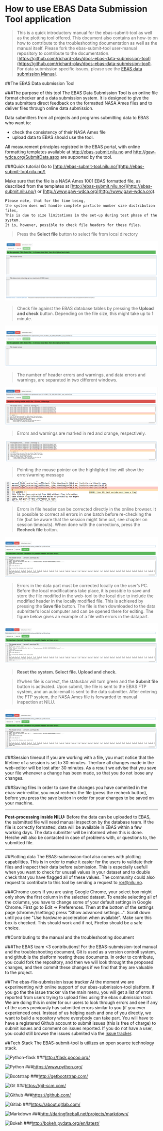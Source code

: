 How to use EBAS Data Submission Tool application
============

> This is a quick introductory manual for the ebas-submit-tool as well as the plotting tool offered. This document also contains an how-to on how to contribute to the troubleshooting documentation as well as the manual itself. Please fork the ebas-submit-tool user-manual repository to contribute to the documentation. [https://github.com/richard-olav/docs-ebas-data-submission-tool](https://github.com/richard-olav/docs-ebas-data-submission-tool). For data submission specific issues, please see the [EBAS data submission Manual](http://ebas-submit.nilu.no/). 

##The EBAS Data submission Tool

###The purpose of this tool
The EBAS Data Submission Tool is an online file format checker and a data submission system. It is designed to give the data submitters direct feedback on the formatted NASA Ames files and to deliver files through online data submission.

Data submitters from all projects and programs submitting data to EBAS who want to: 
+ check the consistency of their NASA Ames file 
+ upload data to EBAS
should use the tool.

All measurement principles registred in the EBAS portal, with online formatting templates available at http://ebas-submit.nilu.no and http://gaw-wdca.org/SubmitData.aspx are supported by the tool. 

###Quick tutorial
Go to [http://ebas-submit-tool.nilu.no/](http://ebas-submit-tool.nilu.no/)

Make sure that the file is a NASA Ames 1001 EBAS formatted file, as described from the templates at [http://ebas-submit.nilu.no/](http://ebas-submit.nilu.no/) or [http://www.gaw-wdca.org](http://www.gaw-wdca.org). 

	Please note, that for the time being, 
	the system does not handle complete particle number size distribution files, 
	This is due to size limitations in the set-up during test phase of the system. 
	It is, however, possible to check file headers for these files.

> Press the **Select file** button to select file from local directory

![Select file](https://raw.githubusercontent.com/ebas-submission-tool/ebas-submission-tool-docs/master/images/select_file.png "Select file")

> Check file against the EBAS database tables by pressing the **Upload and check** button. Depending on the file size, this might take up to 1 minute.

![Upload and check](https://raw.githubusercontent.com/ebas-submission-tool/ebas-submission-tool-docs/master/images/upload_check.png "Upload and check")

> The number of header errors and warnings, and data errors and warnings, are separated in two different windows.

![Errors and warnings](https://raw.githubusercontent.com/ebas-submission-tool/ebas-submission-tool-docs/master/images/error_warning.png "Errors and warnings")

> Errors and warnings are marked in red and orange, respectively.

![Errors and warnings are marked in red and orange, respectively.](https://raw.githubusercontent.com/ebas-submission-tool/ebas-submission-tool-docs/master/images/red_orange.png "Errors and warnings are marked in red and orange, respectively.")

> Pointing the mouse pointer on the highlighted line will show the error/warning message

![error/warning message](https://raw.githubusercontent.com/ebas-submission-tool/ebas-submission-tool-docs/master/images/error_warning_message.png "error/warning message")

> Errors in file header can be corrected directly in the online browser. It is possible to correct all errors in one batch before re-checking the file (but be aware that the session might time out, see chapter on session timeouts). When done with the corrections, press the **Recheck file** botton. 

![Recheck file button](https://raw.githubusercontent.com/ebas-submission-tool/ebas-submission-tool-docs/master/images/recheck_file.png "Recheck file button")

> Errors in the data part must be corrected locally on the user’s PC. Before the local modifications take place, it is possible to save and store the file modified in the web-tool to the local disc to include the modified header in the locally modified file. This is achieved by pressing the **Save file** button. The file is then downloaded to the data submitter’s local computer and can be opened there for editing. The figure below gives an example of a file with errors in the datapart.

![Save file button](https://raw.githubusercontent.com/ebas-submission-tool/ebas-submission-tool-docs/master/images/save_file.png "Save file button")

> **Reset the system. Select file. Upload and check.**

> If/when file is correct, the statusbar will turn green and the **Submit file** button is activated. Upon submit, the file is sent to the EBAS FTP system, and an auto-email is sent to the data submitter. After entering the FTP system, the NASA Ames file is forwarded to manual inspection at NILU. 

![Submit file button](https://raw.githubusercontent.com/ebas-submission-tool/ebas-submission-tool-docs/master/images/submit_file.png "Submit file button")

###Session timeout
If you are working with a file, you must notice that the lifetime of a session is set to 30 minutes. Therfore all changes made in the web-editor will be lost after 30 minutes. 
As a result we advise that you save your file whenever a change has been made, so that you do not loose any changes.

###Saving files
In order to save the changes you have commited in the ebas-web-editor, you must recheck the file (press the recheck button), before you press the save button in order for your changes to be saved on your machine.

--------  -----------------------
**Post-processing inside NILU:** 
Before the data can be uploaded to EBAS, the submitted file will need manual inspection by the database team. If the file is correctly formatted, data will be available in EBAS within a few working days. The data submitter will be informed when this is done. He/she will also be contacted in case of problems with, or questions to, the submitted file.
--------  -----------------------

##Plotting data
The EBAS-submission-tool also comes with plotting capabilities. This is in order to make it easier for the users to validate their files and inspect their data before submission. This is especially usefull when you want to check for unusall values in your dataset and to double check that you have flagged all of these values. The community could also request to contribute to this tool by sending a request to ror@nilu.no.

###Chrome users
If you are using Google Chrome, your select box might only show the first column in the selected dataset. To enable selecting all of the columns, you have to change some of your default settings in Google Chrome.
First go to Edit -> Preferences. Then at the bottom of the settings page (chrome://settings) press "Show advanced settings...". Scroll down until you see "Use hardware acceleration when available". Make sure this box is checked. This should work and if not, Firefox should be a safe choice.  

##Contributing to the manual and the troubleshooting document

###The EBAS team <3 contributions!
For the EBAS-submission-tool manual and the troubleshooting document, Git is used as a version controll system, and github is the platform hosting these documents. In order to contribute, you could fork the repository, and then we will look throught the proposed changes, and then commit these changes if we find that they are valuable to the project.

##The ebas-file-submission issue tracker
At the moment we are experimenting with online support of our ebas-submission-tool platform. If you go the the issue tracker via the main menu, you will get a list of errors reported from users trying to upload files using the ebas submission tool. We are doing this in order for our users to look through errors and see if any of the users previously has submitted errors similar to you (if you ever experienced one). Instead of us helping each and one of you directly, we want to build a repository where everybody can take part. You will have to have a registered Github account to submit issues (this is free of charge) to submit issues and comment on issues reported. If you do not have a user, you could still browse the issues submited via the [issue tracker](https://github.com/richard-olav/troubleshooting-ebas-submit-errors/issues).

##Tech Stack
The EBAS-submit-tool is utilizes an open source technology stack.

![Python-flask](https://raw.githubusercontent.com/richard-olav/docs-ebas-data-submission-tool/master/images/tech_stack/flask.png "Flask")
###<http://flask.pocoo.org/>

![Python](https://raw.githubusercontent.com/richard-olav/docs-ebas-data-submission-tool/master/images/tech_stack/python.png "Python")
###<https://www.python.org/>

![Bootstrap](https://raw.githubusercontent.com/richard-olav/docs-ebas-data-submission-tool/master/images/tech_stack/bootstrap.png "Bootstrap")
###<http://getbootstrap.com/>

![Git](https://raw.githubusercontent.com/richard-olav/docs-ebas-data-submission-tool/master/images/tech_stack/git.png "Git")
###<https://git-scm.com/>

![Github](https://raw.githubusercontent.com/richard-olav/docs-ebas-data-submission-tool/master/images/tech_stack/github.png "Github")
###<https://github.com/>

![Gitlab](https://raw.githubusercontent.com/richard-olav/docs-ebas-data-submission-tool/master/images/tech_stack/gitlab.png "Gitlab")
###<https://about.gitlab.com/>

![Markdown](https://raw.githubusercontent.com/richard-olav/docs-ebas-data-submission-tool/master/images/tech_stack/markdown.png "Markdown")
###<http://daringfireball.net/projects/markdown/>

![Bokeh](https://raw.githubusercontent.com/richard-olav/docs-ebas-data-submission-tool/master/images/tech_stack/bokeh.png "Bokeh")
###<http://bokeh.pydata.org/en/latest/>

